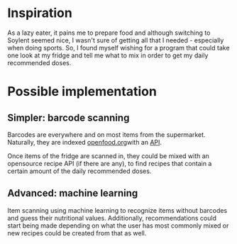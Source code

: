 # Inspiration

As a lazy eater, it pains me to prepare food and although switching to Soylent seemed nice, I wasn't sure of getting all that I needed - especially when doing sports. So, I found myself wishing for a program that could take one look at my fridge and tell me what to mix in order to get my daily recommended doses.

# Possible implementation

## Simpler: barcode scanning

Barcodes are everywhere and on most items from the supermarket. Naturally, they are indexed [openfood.org](https://www.foodrepo.org)with an [API](https://www.foodrepo.org/api-docs/swaggers/v3). 

Once items of the fridge are scanned in, they could be mixed with an opensource recipe API \(if there are any\), to find recipes that contain a certain amount of the daily recommended doses.

## Advanced: machine learning

Item scanning using machine learning to recognize items without barcodes and guess their nutritional values. Additionally, recommendations could start being made depending on what the user has most commonly mixed or new recipes could be created from that as well.

